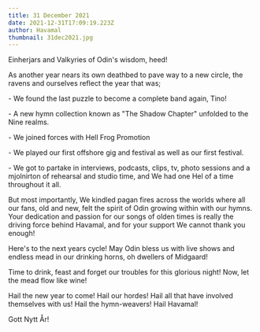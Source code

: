 ```yaml
---
title: 31 December 2021
date: 2021-12-31T17:09:19.223Z
author: Havamal
thumbnail: 31dec2021.jpg
---
```

Einherjars and Valkyries of Odin's wisdom, heed!

As another year nears its own deathbed to pave way to a new circle, the ravens and ourselves reflect the year that was;

\- We found the last puzzle to become a complete band again, Tino!

\- A new hymn collection known as "The Shadow Chapter" unfolded to the Nine realms.

\- We joined forces with Hell Frog Promotion

\- We played our first offshore gig and festival as well as our first festival.

\- We got to partake in interviews, podcasts, clips, tv, photo sessions and a mjolnirton of rehearsal and studio time, and We had one Hel of a time throughout it all.

But most importantly, We kindled pagan fires across the worlds where all our fans, old and new, felt the spirit of Odin growing within with our hymns. Your dedication and passion for our songs of olden times is really the driving force behind Havamal, and for your support We cannot thank you enough!

Here's to the next years cycle! May Odin bless us with live shows and endless mead in our drinking horns, oh dwellers of Midgaard!

Time to drink, feast and forget our troubles for this glorious night! Now, let the mead flow like wine!

Hail the new year to come! Hail our hordes! Hail all that have involved themselves with us! Hail the hymn-weavers! Hail Havamal!

Gott Nytt År!